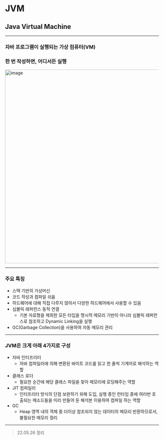 # JVM


## Java Virtual Machine
<hr>

### 자바 프로그램이 실행되는 가상 컴퓨터(VM)
### 한 번 작성하면, 어디서든 실행

<img width="633" alt="image" src="https://user-images.githubusercontent.com/57441201/170395959-37b5d212-9732-433e-9a87-8954f71e017d.png">
<hr>

### 주요 특징
*  스택 기반의 가상머신
  * 코드 작성과 컴파일 쉬움
  * 하드웨어에 대해 직접 다루지 않아서 다양한 하드웨어에서 사용할 수 있음
* 심볼릭 레퍼런스 동적 연결
  * 기본 자료형을 제외한 모든 타입을 명시적 메모리 기반이 아니라 심볼릭 레퍼런스로 참조하고 Dynamic Linking을 실행
* GC(Garbage Collection)을 사용하여 자동 메모리 관리
<hr>

### JVM은 크게 아래 4가지로 구성
* 자바 인터프리터
  * 자바 컴파일러에 의해 변환된 바이트 코드를 읽고 한 줄씩 기계어로 해석하는 역할
* 클래스 로더
  * 필요한 순간에 해당 클래스 파일을 찾아 메모리에 로딩해주는 역할
* JIT 컴파일러
  * 인터프리터 방식의 단점 보완하기 위해 도입, 실행 중인 런타임 중에 여러번 호출되는 메소드들을 미리 만들어 둔
    해석본 이용하여 컴파일 하는 역할
* GC
  * Heap 영역 내의 객체 중 더이상 참조되지 않는 데이터의 메모리 반환하므로서, 불필요한 메모리 정리
<hr>

> 22.05.26 정리
